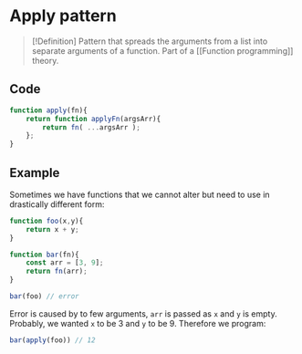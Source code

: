 # Apply pattern
> [!Definition]
> Pattern that spreads the arguments from a list into separate arguments of a function. Part of a [[Function programming]] theory.

## Code
```js
function apply(fn){
	return function applyFn(argsArr){
		return fn( ...argsArr );
	};
}
```

## Example
Sometimes we have functions that we cannot alter but need to use in drastically different form:
```js
function foo(x,y){
	return x + y;
}

function bar(fn){
	const arr = [3, 9];
	return fn(arr);
}

bar(foo) // error
```
Error is caused by to few arguments, `arr` is passed as `x` and `y` is empty.
Probably, we wanted `x` to be 3 and `y` to be 9. Therefore we program:
```js
bar(apply(foo)) // 12
```
